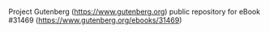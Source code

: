Project Gutenberg (https://www.gutenberg.org) public repository for eBook #31469 (https://www.gutenberg.org/ebooks/31469)
